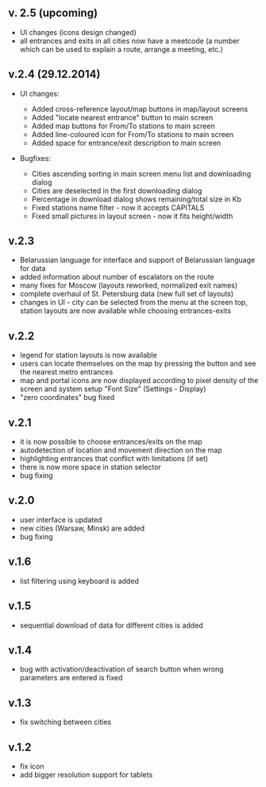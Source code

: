 ## v. 2.5 (upcoming)
- UI changes (icons design changed)
- all entrances and exits in all cities now have a meetcode (a number which can be used to explain a route, arrange a meeting, etc.)


## v.2.4 (29.12.2014)
- UI changes:
	* Added cross-reference layout/map buttons in map/layout screens
	* Added "locate nearest entrance" button to main screen
	* Added map buttons for From/To stations to main screen 
	* Added line-coloured icon for From/To stations to main screen
	* Added space for entrance/exit description to main screen
	
- Bugfixes:
	* Cities ascending sorting in main screen menu list and downloading dialog
	* Cities are deselected in the first downloading dialog 
	* Percentage in download dialog shows remaining/total size in Kb
	* Fixed stations name filter - now it accepts CAPITALS
	* Fixed small pictures in layout screen - now it fits height/width

## v.2.3
* Belarussian language for interface and support of Belarussian language for data
* added information about number of escalators on the route
* many fixes for Moscow (layouts reworked, normalized exit names)
* complete overhaul of St. Petersburg data (new full set of layouts)
* changes in UI - city can be selected from the menu at the screen top, station layouts are now available while choosing entrances-exits

## v.2.2 
* legend for station layouts is now available 
* users can locate themselves on the map by pressing the button and see the nearest metro entrances
* map and portal icons are now displayed according to pixel density of the screen and system setup "Font Size" (Settings - Display)
* "zero coordinates" bug fixed
 
## v.2.1 
* it is now possible to choose entrances/exits on the map
* autodetection of location and movement direction on the map
* highlighting entrances that conflict with limitations (if set)
* there is now more space in station selector
* bug fixing
 
## v.2.0
* user interface is updated
* new cities (Warsaw, Minsk) are added
* bug fixing
  
## v.1.6
* list filtering using keyboard is added

## v.1.5
* sequential download of data for different cities is added

## v.1.4
* bug with activation/deactivation of search button when wrong parameters are entered is fixed

## v.1.3
* fix switching between cities

## v.1.2
* fix icon
* add bigger resolution support for tablets
